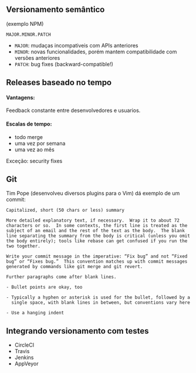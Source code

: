 ## Versionamento semântico
(exemplo NPM)

    MAJOR.MINOR.PATCH

-   `MAJOR`: mudaças incompativeis com APIs anteriores
-   `MINOR`: novas funcionalidades, porém mantem compatibilidade com versões anteriores
-   `PATCH`: bug fixes (backward-compatible!)

## Releases baseado no tempo

#### Vantagens: 
Feedback constante entre desenvolvedores e usuarios.

#### Escalas de tempo: 
 - todo merge 
 - uma vez por semana
 - uma vez ao mês
 
Exceção: security fixes


## Git
Tim Pope (desenvolveu diversos plugins para o Vim) dá exemplo de um commit:

```
Capitalized, short (50 chars or less) summary

More detailed explanatory text, if necessary.  Wrap it to about 72
characters or so.  In some contexts, the first line is treated as the
subject of an email and the rest of the text as the body.  The blank
line separating the summary from the body is critical (unless you omit
the body entirely); tools like rebase can get confused if you run the
two together.

Write your commit message in the imperative: “Fix bug” and not “Fixed
bug” or “Fixes bug.”  This convention matches up with commit messages
generated by commands like git merge and git revert.

Further paragraphs come after blank lines.

- Bullet points are okay, too

- Typically a hyphen or asterisk is used for the bullet, followed by a
  single space, with blank lines in between, but conventions vary here

- Use a hanging indent
```


## Integrando versionamento com testes
- CircleCI
- Travis
- Jenkins
- AppVeyor
